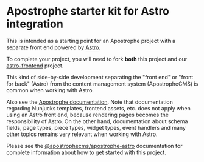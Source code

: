 # Apostrophe starter kit for Astro integration

This is intended as a starting point for an Apostrophe project with a
separate front end powered by [Astro](https://astro.build/).

To complete your project, you will need to fork **both** this project
and our [astro-frontend](https://github.com/apostrophecms/astro-frontend) project.

This kind of side-by-side development separating the "front end" or "front for back"
(Astro) from the content management system (ApostropheCMS) is common when working
with Astro.

Also see the [Apostrophe documentation](https://v3.docs.apostrophecms.org/). Note
that documentation regarding Nunjucks templates, frontend assets, etc. does not
apply when using an Astro front end, because rendering pages becomes the responsibility of
Astro. On the other hand, documentation about schema fields, page types, piece
types, widget types, event handlers and many other topics remains very
relevant when working with Astro.

Please see the [@apostrophecms/apostrophe-astro](https://github.com/apostrophecms/apostrophe-astro) documentation
for complete information about how to get started with this project.
